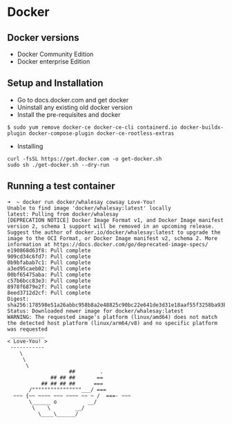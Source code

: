 # Docker

## Docker versions

- Docker Community Edition 
- Docker enterprise Edition

## Setup and Installation 

- Go to docs.docker.com and get docker
- Uninstall any existing old docker version 
- Install the pre-requisites and docker 

```
$ sudo yum remove docker-ce docker-ce-cli containerd.io docker-buildx-plugin docker-compose-plugin docker-ce-rootless-extras
```

- Installing 

```
curl -fsSL https://get.docker.com -o get-docker.sh
sudo sh ./get-docker.sh --dry-run
```

## Running a test container 

```
➜  ~ docker run docker/whalesay cowsay Love-You!
Unable to find image 'docker/whalesay:latest' locally
latest: Pulling from docker/whalesay
[DEPRECATION NOTICE] Docker Image Format v1, and Docker Image manifest version 2, schema 1 support will be removed in an upcoming release. Suggest the author of docker.io/docker/whalesay:latest to upgrade the image to the OCI Format, or Docker Image manifest v2, schema 2. More information at https://docs.docker.com/go/deprecated-image-specs/
e190868d63f8: Pull complete
909cd34c6fd7: Pull complete
0b9bfabab7c1: Pull complete
a3ed95caeb02: Pull complete
00bf65475aba: Pull complete
c57b6bcc83e3: Pull complete
8978f6879e2f: Pull complete
8eed3712d2cf: Pull complete
Digest: sha256:178598e51a26abbc958b8a2e48825c90bc22e641de3d31e18aaf55f3258ba93b
Status: Downloaded newer image for docker/whalesay:latest
WARNING: The requested image's platform (linux/amd64) does not match the detected host platform (linux/arm64/v8) and no specific platform was requested
 ___________
< Love-You! >
 -----------
    \
     \
      \
                    ##        .
              ## ## ##       ==
           ## ## ## ##      ===
       /""""""""""""""""___/ ===
  ~~~ {~~ ~~~~ ~~~ ~~~~ ~~ ~ /  ===- ~~~
       \______ o          __/
        \    \        __/
          \____\______/
```



